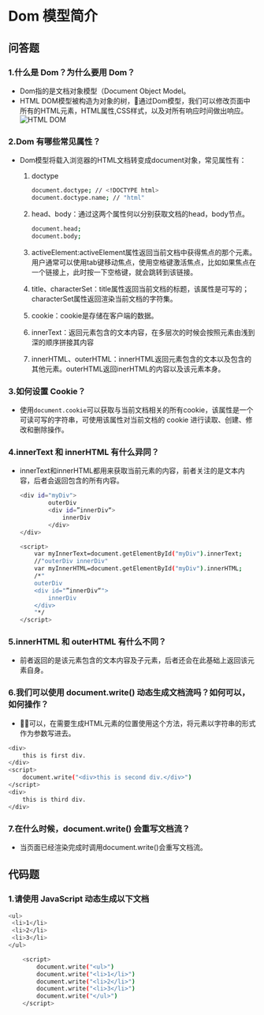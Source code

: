 # Dom 模型简介

## 问答题

### 1.什么是 Dom？为什么要用 Dom？

- Dom指的是文档对象模型（Document Object Model。
- HTML DOM模型被构造为对象的树，通过Dom模型，我们可以修改页面中所有的HTML元素，HTML属性,CSS样式，以及对所有响应时间做出响应。
![HTML DOM](http://www.w3school.com.cn/i/ct_htmltree.gif)

### 2.Dom 有哪些常见属性？

- Dom模型将载入浏览器的HTML文档转变成document对象，常见属性有：
  1. doctype

        ```bash
        document.doctype; // <!DOCTYPE html>
        document.doctype.name; // "html"
        ```

  2. head、body：通过这两个属性何以分别获取文档的head，body节点。

        ```bash
        document.head;
        document.body;
        ```

  3. activeElement:activeElement属性返回当前文档中获得焦点的那个元素。用户通常可以使用tab键移动焦点，使用空格键激活焦点，比如如果焦点在一个链接上，此时按一下空格键，就会跳转到该链接。

  4. title、characterSet：title属性返回当前文档的标题，该属性是可写的；characterSet属性返回渲染当前文档的字符集。

  5. cookie：cookie是存储在客户端的数据。

  6. innerText：返回元素包含的文本内容，在多层次的时候会按照元素由浅到深的顺序拼接其内容

  7. innerHTML、outerHTML：innerHTML返回元素包含的文本以及包含的其他元素。outerHTML返回inerHTML的内容以及该元素本身。

### 3.如何设置 Cookie？

- 使用`document.cookie`可以获取与当前文档相关的所有cookie，该属性是一个可读可写的字符串，可使用该属性对当前文档的 cookie 进行读取、创建、修改和删除操作。

### 4.innerText 和 innerHTML 有什么异同？

- innerText和innerHTML都用来获取当前元素的内容，前者关注的是文本内容，后者会返回包含的所有内容。

    ```bash
    <div id="myDiv">
            outerDiv
            <div id=”innerDiv“>
                innerDiv
            </div>
    </div>

    <script>
        var myInnerText=document.getElementById("myDiv").innerText;
        //"outerDiv innerDiv"
        var myInnerHTML=document.getElementById("myDiv").innerHTML;
        /*"
        outerDiv
        <div id="”innerDiv“">
            innerDiv
        </div>
        "*/
    </script>
    ```

### 5.innerHTML 和 outerHTML 有什么不同？

- 前者返回的是该元素包含的文本内容及子元素，后者还会在此基础上返回该元素自身。

### 6.我们可以使用 document.write() 动态生成文档流吗？如何可以，如何操作？

- 可以，在需要生成HTML元素的位置使用这个方法，将元素以字符串的形式作为参数写进去。

```bash
<div>
    this is first div.
</div>
<script>
    document.write("<div>this is second div.</div>")
</script>
<div>
    this is third div.
</div>
```

### 7.在什么时候，document.write() 会重写文档流？

- 当页面已经渲染完成时调用document.write()会重写文档流。

## 代码题

### 1.请使用 JavaScript 动态生成以下文档

```bash
<ul>
 <li>1</li>
 <li>2</li>
 <li>3</li>
</ul>
```

```bash
    <script>
        document.write("<ul>")
        document.write("<li>1</li>")
        document.write("<li>2</li>")
        document.write("<li>3</li>")
        document.write("</ul>")
    </script>
```
